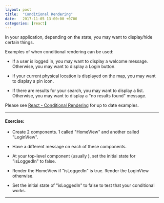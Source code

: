 ```yaml
---
layout: post
title:  "Conditional Rendering"
date:   2017-11-05 13:00:00 +0700
categories: [react]
---
```


In your application, depending on the state, you may want to display/hide certain things.

Examples of when conditional rendering can be used:

- If a user is logged in, you may want to display a welcome message. Otherwise, you may want to display a Login button.

- If your current physical location is displayed on the map, you may want to display a pin icon.

- If there are results for your search, you may want to display a list. Otherwise, you may want to display a "no results found" message.

Please see [React - Conditional Rendering](https://reactjs.org/docs/conditional-rendering.html) for up to date examples.

---

#### Exercise:


- Create 2 components. 1 called "HomeView" and another called "LoginView".

- Have a different message on each of these components.

- At your top-level component (usually <App />), set the initial state for "isLoggedIn" to false.

- Render the HomeView if "isLoggedIn" is true. Render the LoginView otherwise.

- Set the initial state of "isLoggedIn" to false to test that your conditional works.

---
